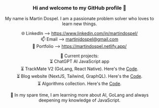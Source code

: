 <div align="center">

### Hi and welcome to my GitHub profile 👋

My name is Martin Dospel. I am a passionate problem solver who loves to learn new things. 

🌐 LinkedIn --> https://www.linkedin.com/in/martindospel/ <br/>
📫 Email --> martinjdospel@gmail.com <br/>
💫 Portfolio --> https://martindospel.netlify.app/ <br/>
     
🔭 Current projects: <br/>
     ⏳ ChatGPT AI JavaScript app <br/>
     ⏳ TrackMate V2 (GoLang, React Native). Here's the [Code](https://github.com/sayedmurtaza24/trackmatev2). <br/>
     ⏳ Blog website (NextJS, Tailwind, GraphQL). Here's the [Code](https://github.com/martindospel/Blog). <br/>
     ⏳ Algorithms collection. Here's the [Code](https://github.com/martindospel/algorithms).

🌱 In my spare time, I am learning more about AI, GoLang and always deepening my knowledge of JavaScript. 

</div>
